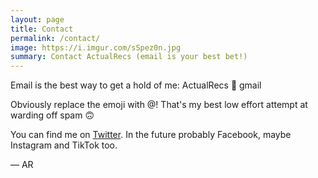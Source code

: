 ```yaml
---
layout: page
title: Contact
permalink: /contact/
image: https://i.imgur.com/sSpez0n.jpg
summary: Contact ActualRecs (email is your best bet!)
---
```


Email is the best way to get a hold of me:
ActualRecs 📧 gmail

Obviously replace the emoji with @! That's my best low effort attempt at warding off spam 🙃

You can find me on [Twitter](https://twitter.com/actualrecs/). In the future probably Facebook, maybe Instagram and TikTok too.

— AR
